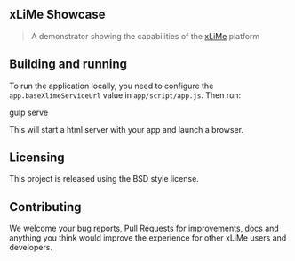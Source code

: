 ## xLiMe Showcase

> A demonstrator showing the capabilities of the [xLiMe](http://xlime.eu) platform

## Building and running

To run the application locally, you need to configure the `app.baseXlimeServiceUrl` value in `app/script/app.js`. Then run:

  gulp serve

This will start a html server with your app and launch a browser.

## Licensing

This project is released using the BSD style license.

## Contributing

We welcome your bug reports, Pull Requests for improvements, docs and anything you think would improve the experience for other xLiMe users and developers.
